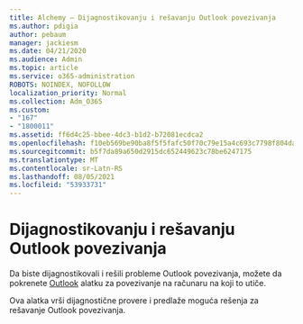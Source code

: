 ```yaml
---
title: Alchemy – Dijagnostikovanju i rešavanju Outlook povezivanja
ms.author: pdigia
author: pebaum
manager: jackiesm
ms.date: 04/21/2020
ms.audience: Admin
ms.topic: article
ms.service: o365-administration
ROBOTS: NOINDEX, NOFOLLOW
localization_priority: Normal
ms.collection: Adm_O365
ms.custom:
- "167"
- "1800011"
ms.assetid: ff6d4c25-bbee-4dc3-b1d2-b72081ecdca2
ms.openlocfilehash: f10eb569be90ba8f5f5fafc50f70c79e15a4c693c7798f804da4206846eccecc
ms.sourcegitcommit: b5f7da89a650d2915dc652449623c78be6247175
ms.translationtype: MT
ms.contentlocale: sr-Latn-RS
ms.lasthandoff: 08/05/2021
ms.locfileid: "53933731"
---
```

# <a name="diagnose-and-resolve-outlook-connectivity-issues"></a>Dijagnostikovanju i rešavanju Outlook povezivanja

Da biste dijagnostikovali i rešili probleme Outlook povezivanja, možete da pokrenete [Outlook](https://aka.ms/SaRA-OutlookDisconnect-Alchemy) alatku za povezivanje na računaru na koji to utiče.
  
Ova alatka vrši dijagnostične provere i predlaže moguća rešenja za rešavanje Outlook povezivanja.
  